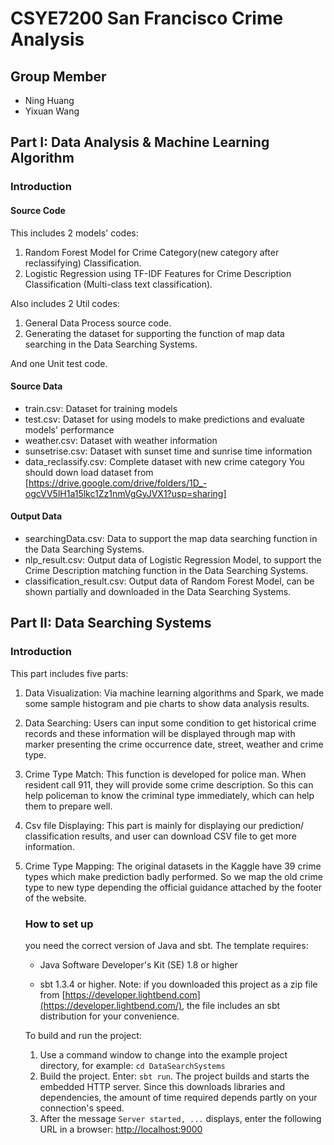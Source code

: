 # CSYE7200 San Francisco Crime Analysis

## Group Member

- Ning Huang
- Yixuan Wang

## Part I: Data Analysis & Machine Learning Algorithm

### **Introduction**

#### **Source Code**

This includes 2 models' codes:

1. Random Forest Model for Crime Category(new category after reclassifying) Classification.
2. Logistic Regression using TF-IDF Features for Crime Description Classification (Multi-class text classification).
   
Also includes 2 Util codes:
1. General Data Process source code.
2. Generating the dataset for supporting the function of map data searching in the Data Searching Systems.
   
And one Unit test code.

#### **Source Data**

- train.csv: Dataset for training models
- test.csv: Dataset for using models to make predictions and evaluate models' performance
- weather.csv: Dataset with weather information
- sunsetrise.csv: Dataset with sunset time and sunrise time information
- data_reclassify.csv: Complete dataset with new crime category
You should down load dataset from [https://drive.google.com/drive/folders/1D_-ogcVV5lH1a15lkc1Zz1nmVgGyJVX1?usp=sharing]

#### **Output Data**

- searchingData.csv: Data to support the map data searching function in the Data Searching Systems.
- nlp_result.csv: Output data of Logistic Regression Model, to support the Crime Description matching function in the Data Searching Systems.
- classification_result.csv: Output data of Random Forest Model, can be shown partially and downloaded in the Data Searching Systems.


## Part II: Data Searching Systems

### **Introduction**

This part includes five parts:

1. Data Visualization: Via machine learning algorithms and Spark, we made some sample histogram and pie charts to show data analysis results.

2. Data Searching: Users can input some condition to get historical crime records and these information will be displayed through map with marker presenting the crime occurrence date, street, weather and crime type.

3. Crime Type Match: This function is developed for police man. When resident call 911, they will provide some crime description. So this can help policeman to know the criminal type immediately, which can help them to prepare well.

4. Csv file Displaying: This part is mainly for displaying our prediction/ classification results, and user can download CSV file to get more information.

5. Crime Type Mapping: The original datasets in the Kaggle have 39 crime types which make prediction badly performed. So we map the old crime type  to new type depending the official guidance attached by the footer of the website.

   

   ### How to set up

   you need the correct version of Java and sbt. The template requires:

   - Java Software Developer's Kit (SE) 1.8 or higher

   - sbt 1.3.4 or higher. Note: if you downloaded this project as a zip file from [https://developer.lightbend.com](https://developer.lightbend.com/), the file includes an sbt distribution for your convenience.

   To build and run the project:

   1. Use a command window to change into the example project directory, for example: `cd DataSearchSystems`
   2. Build the project. Enter: `sbt run`. The project builds and starts the embedded HTTP server. Since this downloads libraries and dependencies, the amount of time required depends partly on your connection's speed.
   3. After the message `Server started, ...` displays, enter the following URL in a browser: [http://localhost:9000](http://localhost:9000/)

   

   

   